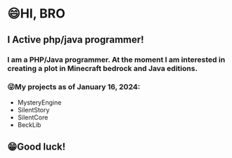 # 😄HI, BRO

## **I Active php/java programmer!**
### I am a PHP/Java programmer. At the moment I am interested in creating a plot in Minecraft bedrock and Java editions.

### 😜My projects as of January 16, 2024:
- MysteryEngine
- SilentStory
- SilentCore
- BeckLib

## 😁Good luck!
